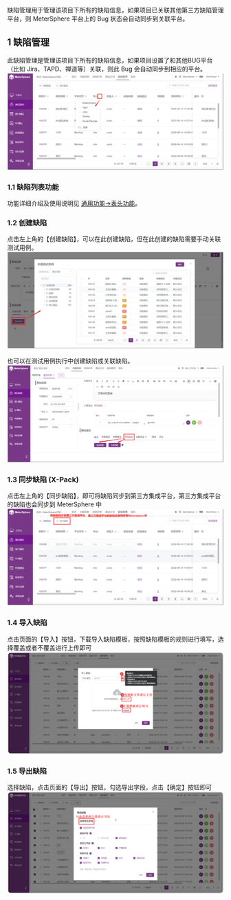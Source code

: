 缺陷管理用于管理该项目下所有的缺陷信息，如果项目已关联其他第三方缺陷管理平台，则 MeterSphere 平台上的 Bug 状态会自动同步到关联平台。

## 1 缺陷管理
此缺陷管理是管理该项目下所有的缺陷信息，如果项目设置了和其他BUG平台（比如 Jira、TAPD、禅道等）关联，则此 Bug 会自动同步到相应的平台。
![!缺陷管理](../../img/track/缺陷管理.png)

### 1.1 缺陷列表功能
功能详细介绍及使用说明见 [通用功能->表头功能](../../general/#6)。
	
### 1.2 创建缺陷
点击左上角的【创建缺陷】，可以在此创建缺陷，但在此创建的缺陷需要手动关联测试用例。
![!创建缺陷](../../img/track/创建缺陷1.png)

也可以在测试用例执行中创建缺陷或关联缺陷。
![!创建缺陷](../../img/track/创建缺陷2.png)

### 1.3 同步缺陷 (X-Pack)
点击左上角的【同步缺陷】，即可将缺陷同步到第三方集成平台，第三方集成平台的缺陷也会同步到 MeterSphere 中
![!创建缺陷](../../img/track/同步缺陷.png)

### 1.4 导入缺陷
点击页面的【导入】按钮，下载导入缺陷模板，按照缺陷模板的规则进行填写，选择覆盖或者不覆盖进行上传即可 <br>
![!创建缺陷](../../img/track/导入缺陷.png)

### 1.5 导出缺陷
选择缺陷，点击页面的【导出】按钮，勾选导出字段，点击【确定】按钮即可 <br>
![!创建缺陷](../../img/track/导出缺陷.png)
